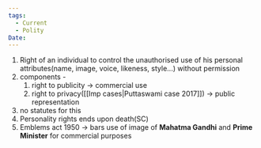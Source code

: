 ```yaml
---
tags:
  - Current
  - Polity
Date:
---
```

1. Right of an individual to control the unauthorised use of his personal attributes(name, image, voice, likeness, style...) without permission
2. components -
	1. right to publicity -> commercial use
	2. right to privacy([[Imp cases|Puttaswami case 2017]]) -> public representation
3. no statutes for this
4. Personality rights  ends upon death(SC)
5. Emblems act 1950 -> bars use of image of **Mahatma Gandhi** and **Prime Minister** for commercial purposes